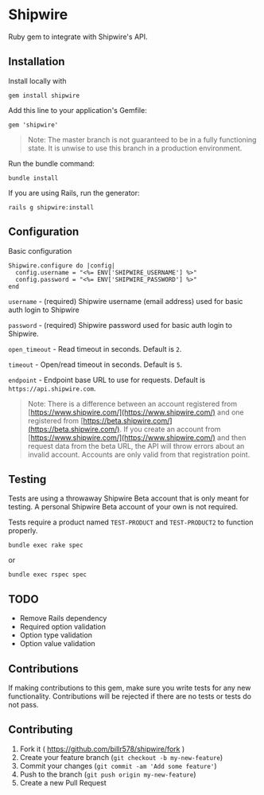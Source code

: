 # Shipwire

Ruby gem to integrate with Shipwire's API.


## Installation

Install locally with

```
gem install shipwire
```

Add this line to your application's Gemfile:

```
gem 'shipwire'
```

> Note: The master branch is not guaranteed to be in a fully functioning state. It is unwise to use this branch in a production environment.


Run the bundle command:

```
bundle install
```

If you are using Rails, run the generator:

```
rails g shipwire:install
```


## Configuration

Basic configuration

```
Shipwire.configure do |config|
  config.username = "<%= ENV['SHIPWIRE_USERNAME'] %>"
  config.password = "<%= ENV['SHIPWIRE_PASSWORD'] %>"
end
```

`username` - (required) Shipwire username (email address) used for basic auth login to Shipwire

`password` - (required) Shipwire password used for basic auth login to Shipwire.

`open_timeout` - Read timeout in seconds. Default is `2`.

`timeout` - Open/read timeout in seconds. Default is `5`.

`endpoint` -  Endpoint base URL to use for requests. Default is `https://api.shipwire.com`.

> Note: There is a difference between an account registered from [https://www.shipwire.com/](https://www.shipwire.com/) and one registered from [https://beta.shipwire.com/](https://beta.shipwire.com/). If you create an account from [https://www.shipwire.com/](https://www.shipwire.com/) and then request data from the beta URL, the API will throw errors about an invalid account. Accounts are only valid from that registration point.


## Testing

Tests are using a throwaway Shipwire Beta account that is only meant for testing. A personal Shipwire Beta account of your own is not required.

Tests require a product named `TEST-PRODUCT` and `TEST-PRODUCT2` to function properly.

```
bundle exec rake spec
```

or

```
bundle exec rspec spec
```


## TODO

- Remove Rails dependency
- Required option validation
- Option type validation
- Option value validation


## Contributions

If making contributions to this gem, make sure you write tests for any new functionality. Contributions will be rejected if there are no tests or tests do not pass.


## Contributing

1. Fork it ( https://github.com/billr578/shipwire/fork )
2. Create your feature branch (`git checkout -b my-new-feature`)
3. Commit your changes (`git commit -am 'Add some feature'`)
4. Push to the branch (`git push origin my-new-feature`)
5. Create a new Pull Request
